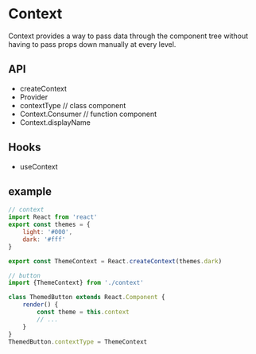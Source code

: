 # Context

Context provides a way to pass data through the component tree without having to pass props down manually at every level.

## API

* createContext
* Provider
* contextType // class component
* Context.Consumer // function component
* Context.displayName

## Hooks

* useContext

## example

```js
// context
import React from 'react'
export const themes = {
    light: '#000',
    dark: '#fff'
}

export const ThemeContext = React.createContext(themes.dark)

// button
import {ThemeContext} from './context'

class ThemedButton extends React.Component {
    render() {
        const theme = this.context
        // ...
    }
}
ThemedButton.contextType = ThemeContext
```
